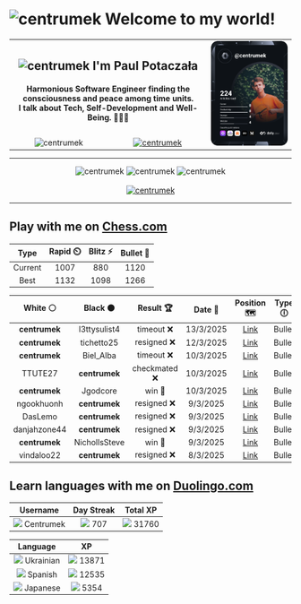 <h1>
  <img
    src="https://emojis.slackmojis.com/emojis/images/1531849430/4246/blob-sunglasses.gif"
    width="30"
    alt="centrumek"
  />
  Welcome to my world!
</h1>

<table>
  <tbody>
    <tr>
      <td align="center" width="70%" colspan="2">
        <h2>
          <img
            src="https://raw.githubusercontent.com/MartinHeinz/MartinHeinz/master/wave.gif"
            width="30px"
            alt="centrumek"
          />
          I'm Paul Potaczała
        </h2>
        <h4>
          Harmonious Software Engineer finding the consciousness and peace among time units.
          <br/>
          I talk about Tech, Self-Development and Well-Being. 🌿🧘🚀
        </h4>
      </td>
      <td width="30%" rowspan="2">
        <a href="https://app.daily.dev/centrumek">
          <img
            src="./devcard.svg"
            alt="centrumek"
          />
        </a>
      </td>
    </tr>
    <tr align="center">
      <td>
        <img
          src="https://komarev.com/ghpvc/?username=centrumek&label=visitors&color=0e75b6&style=flat"
          alt="centrumek"
        >
      </td>
      <td>
        <a href="https://stackoverflow.com/users/14496012/centrumek">
          <img
            src="https://stackoverflow.com/users/flair/14496012.png?theme=dark"
            alt="centrumek"
          >
        </a>
      </td>
    </tr>
  </tbody>
</table>

---
<div align="center">
  <img 
    src="https://github-readme-stats.vercel.app/api?username=centrumek&show_icons=true&count_private=true&theme=dark&hide_border=true&hide=issues,contribs&bg_color=00000000"
    alt="centrumek"
  />
  <img
    src="https://github-readme-stats.vercel.app/api/top-langs/?username=centrumek&layout=compact&hide_border=true&theme=dark&bg_color=00000000&langs_count=6&exclude_repo=air-statistic-app"
    alt="centrumek"
  />
  <img 
    src="https://github-readme-streak-stats.herokuapp.com?user=centrumek&theme=dark&hide_border=true&background=FFFFFF00"
    alt="centrumek"
  />
  <br/>
  <br/>
  <a href="https://www.buymeacoffee.com/centrumek">
    <img
      src="https://cdn.buymeacoffee.com/buttons/v2/default-orange.png"
      height="50"
      width="210"
      alt="centrumek"
    />
  </a>
</div>

---

## Play with me on [Chess.com](https://www.chess.com/member/centrumek)

<div align="center">
<!--START_SECTION:chessStats-->
<!-- Automatically generated with https://github.com/Balastrong/chess-stats-action -->

| Type | Rapid ⏲️ | Blitz ⚡ | Bullet 🔫 |
|:---:|:---:|:---:|:---:|
| Current | 1007 | 880 | 1120 |
| Best | 1132 | 1098 | 1266 |

| White ⚪ | Black ⚫ | Result 🏆 | Date 📅 | Position 🗺️ | Type 🕕 |
|:---:|:---:|:---:|:---:|:---:|:---:|
| **centrumek** | l3ttysulist4 | timeout ❌ | 13/3/2025 | <a href="http://www.ee.unb.ca/cgi-bin/tervo/fen.pl?select=r5k1/pp3r2/3p2p1/2pPp3/2Pb4/1P1Pq3/P7/1K1Q4 w - -">Link</a> | Bullet |
| **centrumek** | tichetto25 | resigned ❌ | 12/3/2025 | <a href="http://www.ee.unb.ca/cgi-bin/tervo/fen.pl?select=4b1k1/p6p/1p4pb/6q1/3P4/2P5/PP3K1P/8 w - -">Link</a> | Bullet |
| **centrumek** | Biel_Alba | timeout ❌ | 10/3/2025 | <a href="http://www.ee.unb.ca/cgi-bin/tervo/fen.pl?select=4R3/8/5k1p/P1p2Np1/2Pp1rP1/r6P/6K1/8 w - -">Link</a> | Bullet |
| TTUTE27 | **centrumek** | checkmated ❌ | 10/3/2025 | <a href="http://www.ee.unb.ca/cgi-bin/tervo/fen.pl?select=R5k1/2p2ppp/8/3pp3/8/2P2PKP/2r3P1/8 b - -">Link</a> | Bullet |
| **centrumek** | Jgodcore | win 🥇 | 10/3/2025 | <a href="http://www.ee.unb.ca/cgi-bin/tervo/fen.pl?select=3k3R/8/2KP2p1/6P1/3r3P/8/8/8 b - -">Link</a> | Bullet |
| ngookhuonh | **centrumek** | resigned ❌ | 9/3/2025 | <a href="http://www.ee.unb.ca/cgi-bin/tervo/fen.pl?select=1k4nr/1p3ppp/4p3/3pP3/3Q4/1P6/PP3PPP/2R2RK1 b - -">Link</a> | Bullet |
| DasLemo | **centrumek** | resigned ❌ | 9/3/2025 | <a href="http://www.ee.unb.ca/cgi-bin/tervo/fen.pl?select=R3kbnr/3b1ppp/1pn1p3/3p4/8/3PP1P1/1P1NNPBP/2B2RK1 b kq -">Link</a> | Bullet |
| danjahzone44 | **centrumek** | resigned ❌ | 9/3/2025 | <a href="http://www.ee.unb.ca/cgi-bin/tervo/fen.pl?select=r5k1/1b1R1p2/p3p3/4B1pp/5n2/1NP4P/PPP2PP1/5RK1 b - -">Link</a> | Bullet |
| **centrumek** | NichollsSteve | win 🥇 | 9/3/2025 | <a href="http://www.ee.unb.ca/cgi-bin/tervo/fen.pl?select=1r2b1k1/1B3ppp/4p3/3p2P1/7P/1K2P3/8/8 b - -">Link</a> | Bullet |
| vindaloo22 | **centrumek** | resigned ❌ | 8/3/2025 | <a href="http://www.ee.unb.ca/cgi-bin/tervo/fen.pl?select=2kN2n1/pb1n4/2p1p1q1/1pbpP2p/8/2NB2BP/PPP2P2/R2QR1K1 b - -">Link</a> | Bullet |

<!--END_SECTION:chessStats-->
</div>

## Learn languages with me on [Duolingo.com](https://www.duolingo.com/profile/Centrumek)

<div align="center">
<!--START_SECTION:duolingoStats-->
<!-- Automatically generated with https://github.com/centrumek/duolingo-readme-stats-->

| Username | Day Streak | Total XP |
|:---:|:---:|:---:|
| <img src="https://raw.githubusercontent.com/centrumek/duolingo-readme-stats/main/assets/duolingo.png" height="12"> Centrumek | <img src="https://raw.githubusercontent.com/centrumek/duolingo-readme-stats/main/assets/streakinactive.svg" height="12"> 707 | <img src="https://raw.githubusercontent.com/centrumek/duolingo-readme-stats/main/assets/xp.svg" height="12"> 31760 | <img src="https://raw.githubusercontent.com/centrumek/duolingo-readme-stats/main/assets/xp.svg" height="12"> 0 |

| Language | XP |
|:---:|:---:|
| <img src="https://raw.githubusercontent.com/centrumek/duolingo-readme-stats/main/assets/langs/ukrainian.svg" height="12"> Ukrainian | <img src="https://raw.githubusercontent.com/centrumek/duolingo-readme-stats/main/assets/xp.svg" height="12"> 13871 |
| <img src="https://raw.githubusercontent.com/centrumek/duolingo-readme-stats/main/assets/langs/spanish.svg" height="12"> Spanish | <img src="https://raw.githubusercontent.com/centrumek/duolingo-readme-stats/main/assets/xp.svg" height="12"> 12535 |
| <img src="https://raw.githubusercontent.com/centrumek/duolingo-readme-stats/main/assets/langs/japanese.svg" height="12"> Japanese | <img src="https://raw.githubusercontent.com/centrumek/duolingo-readme-stats/main/assets/xp.svg" height="12"> 5354 |

<!--END_SECTION:duolingoStats-->
</div>
<!--
**centrumek/centrumek** is a ✨ _special_ ✨ repository because its `README.md` (this file) appears on your GitHub profile.

Here are some ideas to get you started:

- 🔭 I’m currently working on ...
- 🌱 I’m currently learning ...
- 👯 I’m looking to collaborate on ...
- 🤔 I’m looking for help with ...
- 💬 Ask me about ...
- 📫 How to reach me: ...
- 😄 Pronouns: ...
- ⚡ Fun fact: ...
-->
